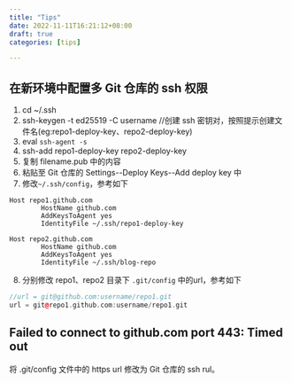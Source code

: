 ```yaml
---
title: "Tips"
date: 2022-11-11T16:21:12+08:00
draft: true
categories: [tips]

---
```


## 在新环境中配置多 Git 仓库的 ssh 权限

1. cd ~/.ssh
2. ssh-keygen -t ed25519  -C  username //创建 ssh 密钥对，按照提示创建文件名(eg:repo1-deploy-key、repo2-deploy-key)
3. eval `ssh-agent -s`
4. ssh-add repo1-deploy-key repo2-deploy-key
5. 复制 filename.pub 中的内容
6. 粘贴至 Git 仓库的 Settings--Deploy Keys--Add deploy key 中
7. 修改`~/.ssh/config`，参考如下

```
Host repo1.github.com
        HostName github.com
        AddKeysToAgent yes
        IdentityFile ~/.ssh/repo1-deploy-key

Host repo2.github.com
        HostName github.com
        AddKeysToAgent yes
        IdentityFile ~/.ssh/blog-repo
```

8. 分别修改 repo1、repo2 目录下 `.git/config` 中的url，参考如下

```c++
//url = git@github.com:username/repo1.git
url = git@repo1.github.com:username/repo1.git
```

<!--more-->

## Failed to connect to github.com port 443: Timed out

将 .git/config 文件中的 https url 修改为 Git 仓库的 ssh rul。
